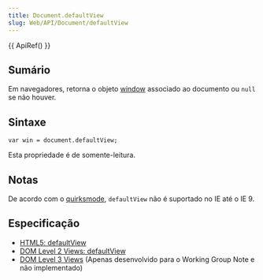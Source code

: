 ```yaml
---
title: Document.defaultView
slug: Web/API/Document/defaultView
---
```


{{ ApiRef() }}

## Sumário

Em navegadores, retorna o objeto [window](/pt-BR/docs/DOM/window) associado ao documento ou `null` se não houver.

## Sintaxe

```
var win = document.defaultView;
```

Esta propriedade é de somente-leitura.

## Notas

De acordo com o [quirksmode](http://www.quirksmode.org/dom/w3c_html.html), `defaultView` não é suportado no IE até o IE 9.

## Especificação

- [HTML5: defaultView](/pt-BR/docs/HTML/HTML5)
- [DOM Level 2 Views: defaultView](https://www.w3.org/TR/DOM-Level-2-Views/views.html#Views-DocumentView-defaultView)
- [DOM Level 3 Views](https://www.w3.org/TR/DOM-Level-3-Views/) (Apenas desenvolvido para o Working Group Note e não implementado)
